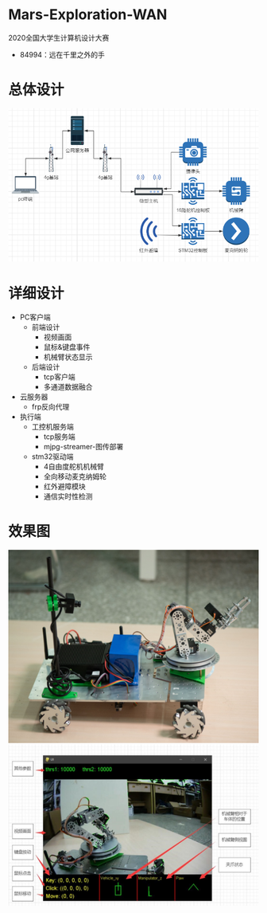 # Mars-Exploration-WAN
2020全国大学生计算机设计大赛
+ 84994：远在千里之外的手
# 总体设计
![avatar](PIC/1.png)
# 详细设计
+ PC客户端  
  + 前端设计  
    + 视频画面
    + 鼠标&键盘事件
    + 机械臂状态显示
  + 后端设计  
    + tcp客户端
    + 多通道数据融合
+ 云服务器
  + frp反向代理
+ 执行端
  + 工控机服务端
    + tcp服务端
    + mjpg-streamer-图传部署
  + stm32驱动端
    + 4自由度舵机机械臂
    + 全向移动麦克纳姆轮
    + 红外避障模块
    + 通信实时性检测
# 效果图
![avatar](PIC/4.jpg) 
![avatar](PIC/2.jpg)
